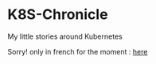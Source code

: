 # K8S-Chronicle

My little stories around Kubernetes

Sorry! only in french for the moment : [here](LISEZMOI.md)